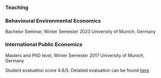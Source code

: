 ### Teaching

### Behavioural Environmental Economics

Bachelor Seminar, Winter Semester 2023
 University of Munich, Germany

### International Public Economics 

Masters and PhD level, Winter Semester 2017
University of Munich, Germany

Student evaluation score 4.8/5. Detailed evaluation can be found [here](/media/Raisa_Sherif_Teaching_Evaluation.pdf)
